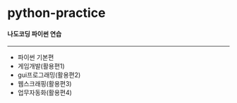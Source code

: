 # python-practice
#### 나도코딩 파이썬 연습
------------------------------------
* 파이썬 기본편
* 게임개발(활용편1)
* gui프로그래밍(활용편2)
* 웹스크래핑(활용편3)
* 업무자동화(활용편4)
